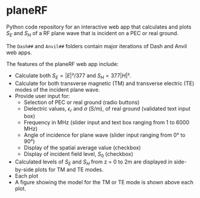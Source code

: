 # planeRF
Python code repository for an interactive web app that calculates and plots $S_E$ and $S_H$ of a RF plane wave that is incident on a PEC or real ground.

The `Dash##` and `Anvil##` folders contain major iterations of Dash and Anvil web apps.

The features of the planeRF web app include:
+ Calculate both $S_E=|E|²/377$ and $S_H=377|H|²$.
+ Calculate for both transverse magnetic (TM) and transverse electric (TE) modes of the incident plane wave.
+ Provide user input for:
  + Selection of PEC or real ground (radio buttons)
  + Dielectric values, $\epsilon_r$ and $\sigma$ (S/m), of real ground (validated text input box)
  + Frequency in MHz (slider input and text box ranging from 1 to 6000 MHz)
  + Angle of incidence for plane wave (slider input ranging from 0° to 90°)
  + Display of the spatial average value (checkbox)
  + Display of incident field level, $S_0$ (checkbox)
+ Calculated levels of $S_E$ and $S_H$ from z = 0 to 2m are displayed in side-by-side plots for TM and TE modes.
+ Each plot 
+ A figure showing the model for the TM or TE mode is shown above each plot.
    
  

